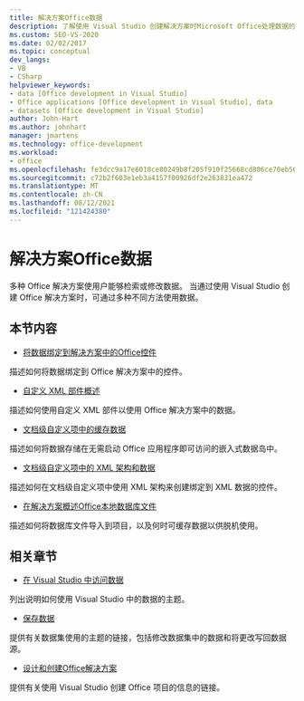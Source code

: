 ```yaml
---
title: 解决方案Office数据
description: 了解使用 Visual Studio 创建解决方案时Microsoft Office处理数据的各种Visual Studio。
ms.custom: SEO-VS-2020
ms.date: 02/02/2017
ms.topic: conceptual
dev_langs:
- VB
- CSharp
helpviewer_keywords:
- data [Office development in Visual Studio]
- Office applications [Office development in Visual Studio], data
- datasets [Office development in Visual Studio]
author: John-Hart
ms.author: johnhart
manager: jmartens
ms.technology: office-development
ms.workload:
- office
ms.openlocfilehash: fe3dcc9a17e6018ce80249b8f205f910f25668cd806ce70eb5687fa833328a83
ms.sourcegitcommit: c72b2f603e1eb3a4157f00926df2e263831ea472
ms.translationtype: MT
ms.contentlocale: zh-CN
ms.lasthandoff: 08/12/2021
ms.locfileid: "121424380"
---
```

# <a name="data-in-office-solutions"></a>解决方案Office数据
  多种 Office 解决方案使用户能够检索或修改数据。 当通过使用 Visual Studio 创建 Office 解决方案时，可通过多种不同方法使用数据。

## <a name="in-this-section"></a>本节内容
- [将数据绑定到解决方案中的Office控件](../vsto/binding-data-to-controls-in-office-solutions.md)

 描述如何将数据绑定到 Office 解决方案中的控件。

- [自定义 XML 部件概述](../vsto/custom-xml-parts-overview.md)

 描述如何使用自定义 XML 部件以使用 Office 解决方案中的数据。

- [文档级自定义项中的缓存数据](../vsto/cached-data-in-document-level-customizations.md)

 描述如何将数据存储在无需启动 Office 应用程序即可访问的嵌入式数据岛中。

- [文档级自定义项中的 XML 架构和数据](../vsto/xml-schemas-and-data-in-document-level-customizations.md)

 描述如何在文档级自定义项中使用 XML 架构来创建绑定到 XML 数据的控件。

- [在解决方案概述Office本地数据库文件](../vsto/using-local-database-files-in-office-solutions-overview.md)

 描述如何将数据库文件导入到项目，以及何时可缓存数据以供脱机使用。

## <a name="related-sections"></a>相关章节
- [在 Visual Studio 中访问数据](../data-tools/accessing-data-in-visual-studio.md)

 列出说明如何使用 Visual Studio 中的数据的主题。

- [保存数据](../data-tools/save-data-back-to-the-database.md)

 提供有关数据集使用的主题的链接，包括修改数据集中的数据和将更改写回数据源。

- [设计和创建Office解决方案](../vsto/designing-and-creating-office-solutions.md)

 提供有关使用 Visual Studio 创建 Office 项目的信息的链接。
